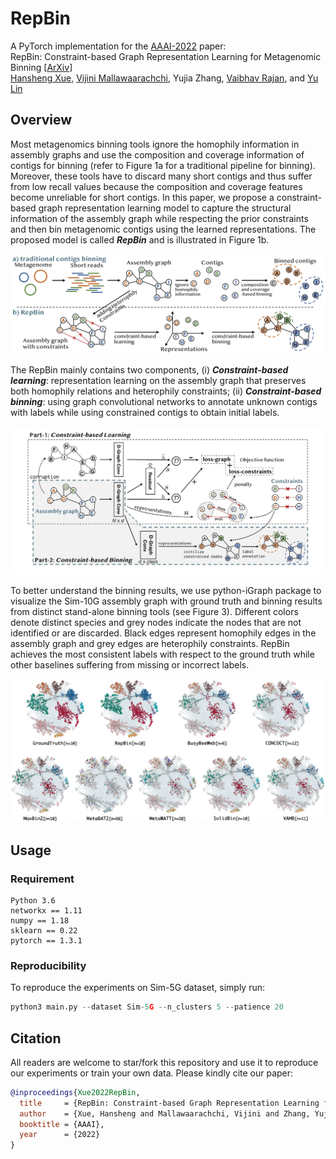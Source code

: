 # RepBin
A PyTorch implementation for the [AAAI-2022](https://aaai.org/Conferences/AAAI-22/) paper:<br>
RepBin: Constraint-based Graph Representation Learning for Metagenomic Binning [[ArXiv](xxx)]<br>
[Hansheng Xue](https://xuehansheng.github.io/), [Vijini Mallawaarachchi](https://vijinimallawaarachchi.com/), Yujia Zhang, [Vaibhav Rajan](https://sites.google.com/view/vaibhavrajan/), and [Yu Lin](http://users.cecs.anu.edu.au/~u1024708/)

## Overview
Most metagenomics binning tools ignore the homophily information in assembly graphs and use the composition and coverage information of contigs for binning (refer to Figure 1a for a traditional pipeline for binning). Moreover, these tools have to discard many short contigs and thus suffer from low recall values because the composition and coverage features become unreliable for short contigs. In this paper, we propose a constraint-based graph representation learning model to capture the structural information of the assembly graph while respecting the prior constraints and then bin metagenomic contigs using the learned representations. The proposed model is called ***RepBin*** and is illustrated in Figure 1b.

<p align="center">
  <img src="pipeline.jpg" width="650" title="The pipeline of traditional metagenomic contigs binning and our proposed method, RepBin.">
</p>

The RepBin mainly contains two components, (i) ***Constraint-based learning***: representation learning on the assembly graph that preserves both homophily relations and heterophily constraints; (ii) ***Constraint-based binning***: using graph convolutional networks to annotate unknown contigs with labels while using constrained contigs to obtain initial labels.

<p align="center">
  <img src="RepBin.jpg" width="750" title="The framework of our proposed RepBin model.">
</p>

To better understand the binning results, we use python-iGraph package to visualize the Sim-10G assembly graph with ground truth and binning results from distinct stand-alone binning tools (see Figure 3). Different colors denote distinct species and grey nodes indicate the nodes that are not identified or are discarded. Black edges represent homophily edges in the assembly graph and grey edges are heterophily constraints. RepBin achieves the most consistent labels with respect to the ground truth while other baselines suffering from missing or incorrect labels.

<p align="center">
  <img src="visualization.jpg" width="750" title="Visualization of the Sim-10G assembly graph with ground truth and different binning results.">
</p>


## Usage
### Requirement
```
Python 3.6
networkx == 1.11
numpy == 1.18
sklearn == 0.22
pytorch == 1.3.1
```
### Reproducibility
To reproduce the experiments on Sim-5G dataset, simply run:
```python
python3 main.py --dataset Sim-5G --n_clusters 5 --patience 20
```

## Citation
All readers are welcome to star/fork this repository and use it to reproduce our experiments or train your own data. Please kindly cite our paper:
```bibtex
@inproceedings{Xue2022RepBin,
  title     = {RepBin: Constraint-based Graph Representation Learning for Metagenomic Binning},
  author    = {Xue, Hansheng and Mallawaarachchi, Vijini and Zhang, Yujia and Rajan, Vaibhav and Lin, Yu},
  booktitle = {AAAI},
  year      = {2022}
}
```